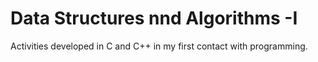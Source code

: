 # Data Structures nnd Algorithms -I
Activities developed in C and C++ in my first contact  with programming.
